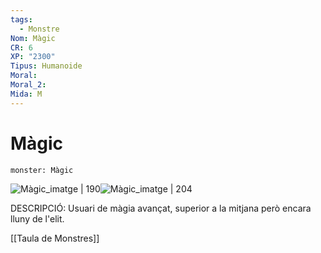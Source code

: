 ```yaml
---
tags:
  - Monstre
Nom: Màgic
CR: 6
XP: "2300"
Tipus: Humanoide
Moral: 
Moral_2: 
Mida: M
---
```

# Màgic

```statblock
monster: Màgic
```

![Màgic_imatge | 190](https://i.pinimg.com/736x/57/5e/90/575e9032bd7043ec26d5723258968592.jpg)![Màgic_imatge | 204](https://i.pinimg.com/originals/b2/c1/54/b2c15474f45c304184ec2d6204c24de4.png)

DESCRIPCIÓ: 
Usuari de màgia avançat, superior a la mitjana però encara lluny de l'elit.

[[Taula de Monstres]]